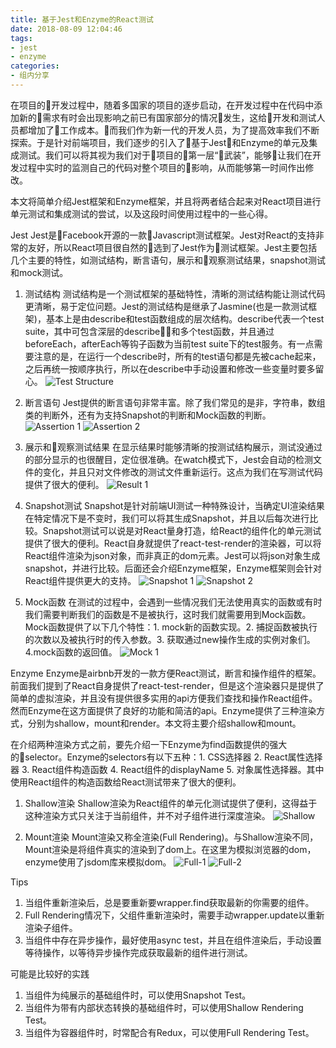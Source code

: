 ```yaml
---
title: 基于Jest和Enzyme的React测试
date: 2018-08-09 12:04:46
tags:
- jest
- enzyme
categories:
- 组内分享
---
```


在项目的开发过程中，随着多国家的项目的逐步启动，在开发过程中在代码中添加新的需求有时会出现影响之前已有国家部分的情况发生，这给开发和测试人员都增加了工作成本。而我们作为新一代的开发人员，为了提高效率我们不断探索。于是针对前端项目，我们逐步的引入了基于Jest和Enzyme的单元及集成测试。我们可以将其视为我们对于项目的第一层“武装”，能够让我们在开发过程中实时的监测自己的代码对整个项目的影响，从而能够第一时间作出修改。

本文将简单介绍Jest框架和Enzyme框架，并且将两者结合起来对React项目进行单元测试和集成测试的尝试，以及这段时间使用过程中的一些心得。

Jest
Jest是Facebook开源的一款Javascript测试框架。Jest对React的支持非常的友好，所以React项目很自然的选到了Jest作为测试框架。Jest主要包括几个主要的特性，如测试结构，断言语句，展示和观察测试结果，snapshot测试和mock测试。

1. 测试结构
测试结构是一个测试框架的基础特性，清晰的测试结构能让测试代码更清晰，易于定位问题。Jest的测试结构是继承了Jasmine(也是一款测试框架)，基本上是由describe和test函数组成的层次结构。describe代表一个test suite，其中可包含深层的describe和多个test函数，并且通过beforeEach，afterEach等钩子函数为当前test suite下的test服务。有一点需要注意的是，在运行一个describe时，所有的test语句都是先被cache起来，之后再统一按顺序执行，所以在describe中手动设置和修改一些变量时要多留心。
![Test Structure](/images/Jest-Enzyme/test-structure.png)

2. 断言语句
Jest提供的断言语句非常丰富。除了我们常见的是非，字符串，数组类的判断外，还有为支持Snapshot的判断和Mock函数的判断。
![Assertion 1](/images/Jest-Enzyme/assertions-1.png)
![Assertion 2](/images/Jest-Enzyme/assertions-2.png)
3. 展示和观察测试结果
在显示结果时能够清晰的按测试结构展示，测试没通过的部分显示的也很醒目，定位很准确。在watch模式下，Jest会自动的检测文件的变化，并且只对文件修改的测试文件重新运行。这点为我们在写测试代码提供了很大的便利。
![Result 1](/images/Jest-Enzyme/results-1.png)

4. Snapshot测试
Snapshot是针对前端UI测试一种特殊设计，当确定UI渲染结果在特定情况下是不变时，我们可以将其生成Snapshot，并且以后每次进行比较。Snapshot测试可以说是对React量身打造，给React的组件化的单元测试提供了很大的便利。React自身就提供了react-test-render的渲染器，可以将React组件渲染为json对象，而非真正的dom元素。Jest可以将json对象生成snapshot，并进行比较。后面还会介绍Enzyme框架，Enzyme框架则会针对React组件提供更大的支持。
![Snapshot 1](/images/Jest-Enzyme/snapshot-1.png)
![Snapshot 2](/images/Jest-Enzyme/snapshot-2.png)

5. Mock函数
在测试的过程中，会遇到一些情况我们无法使用真实的函数或有时我们需要判断我们的函数是不是被执行，这时我们就需要用到Mock函数。Mock函数提供了以下几个特性：1. mock新的函数实现。2. 捕捉函数被执行的次数以及被执行时的传入参数。3. 获取通过new操作生成的实例对象们。4.mock函数的返回值。
![Mock 1](/images/Jest-Enzyme/mock-1.png)

Enzyme
Enzyme是airbnb开发的一款方便React测试，断言和操作组件的框架。前面我们提到了React自身提供了react-test-render，但是这个渲染器只是提供了简单的虚拟渲染，并且没有提供很多实用的api方便我们查找和操作React组件。然而Enzyme在这方面提供了良好的功能和简洁的api。Enzyme提供了三种渲染方式，分别为shallow，mount和render。本文将主要介绍shallow和mount。

在介绍两种渲染方式之前，要先介绍一下Enzyme为find函数提供的强大的selector。Enzyme的selectors有以下五种：1. CSS选择器 2. React属性选择器 3. React组件构造函数 4. React组件的displayName 5. 对象属性选择器。其中使用React组件的构造函数给React测试带来了很大的便利。

1. Shallow渲染
Shallow渲染为React组件的单元化测试提供了便利，这得益于这种渲染方式只关注于当前组件，并不对子组件进行深度渲染。
![Shallow](/images/Jest-Enzyme/shallow.png)

2. Mount渲染
Mount渲染又称全渲染(Full Rendering)。与Shallow渲染不同，Mount渲染是将组件真实的渲染到了dom上。在这里为模拟浏览器的dom，enzyme使用了jsdom库来模拟dom。
![Full-1](/images/Jest-Enzyme/full-1.png)
![Full-2](/images/Jest-Enzyme/full-2.png)

Tips
1. 当组件重新渲染后，总是要重新要wrapper.find获取最新的你需要的组件。
2. Full Rendering情况下，父组件重新渲染时，需要手动wrapper.update以重新渲染子组件。
3. 当组件中存在异步操作，最好使用async test，并且在组件渲染后，手动设置等待操作，以等待异步操作完成获取最新的组件进行测试。

可能是比较好的实践
1. 当组件为纯展示的基础组件时，可以使用Snapshot Test。
2. 当组件为带有内部状态转换的基础组件时，可以使用Shallow Rendering Test。
3. 当组件为容器组件时，时常配合有Redux，可以使用Full Rendering Test。
